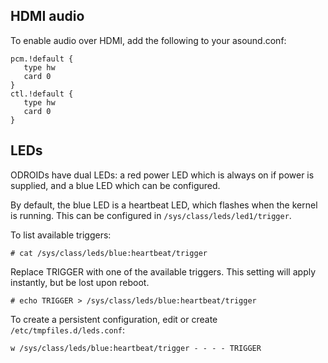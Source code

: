 ## HDMI audio

To enable audio over HDMI, add the following to your asound.conf:

```
pcm.!default {
   type hw
   card 0
}
ctl.!default {
   type hw
   card 0
}
```
## LEDs
ODROIDs have dual LEDs: a red power LED which is always on if power is
supplied, and a blue LED which can be configured.

By default, the blue LED is a heartbeat LED, which flashes when the kernel is
running. This can be configured in `/sys/class/leds/led1/trigger`.

To list available triggers:

    # cat /sys/class/leds/blue:heartbeat/trigger

Replace TRIGGER with one of the available triggers. This setting will apply
instantly, but be lost upon reboot.

    # echo TRIGGER > /sys/class/leds/blue:heartbeat/trigger

To create a persistent configuration, edit or create
`/etc/tmpfiles.d/leds.conf`:

    w /sys/class/leds/blue:heartbeat/trigger - - - - TRIGGER


